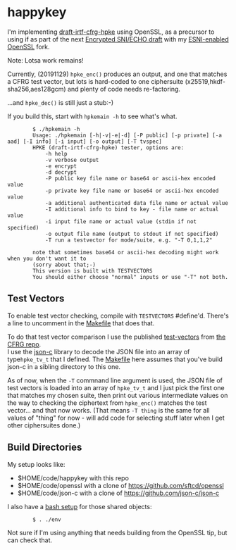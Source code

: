 # happykey

I'm implementing
[draft-irtf-cfrg-hpke](https://tools.ietf.org/html/draft-irtf-cfrg-hpke) using
OpenSSL, as a precursor to using if as part of the next [Encrypted SNI/ECHO
draft](https://tools.ietf.org/html/draft-ietf-tls-esni) with my [ESNI-enabled
OpenSSL](https://github.com/sftcd/openssl) fork.

Note: Lotsa work remains!

Currently, (20191129) ``hpke_enc()`` produces an output, and one that
matches a CFRG test vector, but lots is hard-coded to one ciphersuite
(x25519,hkdf-sha256,aes128gcm) and plenty of code needs re-factoring. 

...and ``hpke_dec()`` is still just a stub:-)

If you build this, start with ``hpkemain -h`` to see what's what.

            $ ./hpkemain -h
            Usage: ./hpkemain [-h|-v|-e|-d] [-P public] [-p private] [-a aad] [-I info] [-i input] [-o output] [-T tvspec]
            HPKE (draft-irtf-cfrg-hpke) tester, options are:
                -h help
                -v verbose output
                -e encrypt
                -d decrypt
                -P public key file name or base64 or ascii-hex encoded value
                -p private key file name or base64 or ascii-hex encoded value
                -a additional authenticated data file name or actual value
                -I additional info to bind to key - file name or actual value
                -i input file name or actual value (stdin if not specified)
                -o output file name (output to stdout if not specified) 
                -T run a testvector for mode/suite, e.g. "-T 0,1,1,2"
            
            note that sometimes base64 or ascii-hex decoding might work when you don't want it to
            (sorry about that;-)
            This version is built with TESTVECTORS
            You should either choose "normal" inputs or use "-T" not both.


## Test Vectors
 
To enable test vector checking, compile with ``TESTVECTORS`` #define'd.
There's a line to uncomment in the [Makefile](Makefile) that does that.

To do that test vector comparison I use the published 
[test-vectors](test-vectors.json) from 
[the CFRG repo](https://github.com/cfrg/draft-irtf-cfrg-hpke).  
I use the [json-c](https://github.com/json-c/json-c) library to decode
the JSON file into an array of type``hpke_tv_t`` that I defined.
The [Makefile](Makefile) here assumes that you've build json-c in a sibling
directory to this one.

As of now, when the ``-T`` commnand line argument is used, the JSON file of
test vectors is loaded into an array of ``hpke_tv_t`` and I just pick the first
one that matches my chosen suite, then print out various intermediate values on
the way to checking the ciphertext from ``hpke_enc()`` matches the test
vector... and that now works.  (That means ``-T thing`` is the same for all
values of "thing" for now - will add code for selecting stuff later when I get
other ciphersuites done.)

## Build Directories

My setup looks like:

- $HOME/code/happykey with this repo
- $HOME/code/openssl with a clone of https://github.com/sftcd/openssl
- $HOME/code/json-c with a clone of https://github.com/json-c/json-c

I also have a [bash setup](env) for those shared objects:

            $ . ./env

Not sure if I'm using anything that needs building from the OpenSSL
tip, but can check that.

